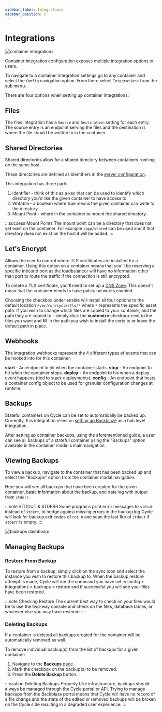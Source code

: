 ```yaml
---
sidebar_label: Integrations
sidebar_position: 5
---
```


# Integrations

![container integrations](https://static.cycle.io/portal-docs/containers/integrations.png)

Container integration configuration exposes multiple integration options to users.

To navigate to a container integration settings go to any container and select the `Config` navigation option. From there select `Integrations` from the sub menu.

There are four options when setting up container integrations:

## Files

The files integration has a `Source` and `Destination` setting for each entry. The source entry is an endpoint serving the files and the destination is where the file should be written to in the container.

## Shared Directories

Shared directories allow for a shared directory between containers running on the same host.

These directories are defined as identifiers in the [server configuration](/docs/infrastructure/servers/configure).

This integration has three parts:

1. Identifier - think of this as a key that can be used to identify which directory you'd like the given container to have access to.
2. Writable - a boolean where true means the given container can write to the directory.
3. Mount Point - where in the container to mount the shared directory.

:::success Mount Points
The mount point can be a directory that does not yet exist on the container. For example `/app/shared` can be used and if that directory does not exist on the host it will be added.
:::

## Let's Encrypt

Allows the user to control where TLS certificates are installed for a container. Using this option on a container means that you'll be reserving a specific inbound port as the loadbalancer will have no information other than port to route the traffic if the connection is still encrypted.

To create a TLS certificate, you'll need to set up a [DNS Zone](https://docs.cycle.io/docs/dns/zones/overview). This doesn't mean that the container needs to have public networks enabled.

Choosing the checkbox under enable will install all four options to the default location `/var/run/cycle/tls/*` where `*` represents the specific asset path. If you wish to change which files are copied to your container, and the path they are copied to - simply click the **customize** checkbox next to the files you want and fill in the path you wish to install the certs to or leave the default path in place.

## Webhooks

The integration webhooks represent the 4 different types of events that can be hooked into for this container.

**start** - An endpoint to hit when the container starts.
**stop** - An endpoint to hit when the container stops.
**deploy** - An endpoint to his when a deploy event happens (tied to stack deployments).
**config** - An endpoint that hosts a container config object to be used for granular configuration changes at runtime.

## Backups

Stateful containers on Cycle can be set to automatically be backed up. Currently, this integration relies on [setting up Backblaze](/docs/guides/backblaze) as a hub level integration.

After setting up container backups, using the aforementioned guide, a user can see all backups of a stateful container using the "Backups" option available in the container modal's main navigation.

## Viewing Backups

To view a backup, navigate to the container that has been backed up and select the "Backups" option from the container modal navigation.

Here you will see all backups that have been created for the given container, basic information about the backup, and data log with output from `stderr`.

:::note STDOUT & STDERR
Some programs print error messages to `stdout` instead of `stderr`, to hedge against missing errors in the backup log Cycle will look for backup exit codes of `not 0` and scan the last 1kb of `stdout` if `stderr` is empty.
:::

![backups dashboard](https://static.cycle.io/portal-docs/containers/backups.png)

## Managing Backups

### Restore From Backup

To restore from a backup, simply click on the sync icon and select the instance you wish to restore this backup to. When the backup restore attempt is made, Cycle will run the command you have set in config > integrations > backups > restore and if successful you will see your files have been restored.

:::note Checking Restore
The current best way to check on your files would be to use the two-way console and check on the files, database tables, or whatever else you may have restored.
:::

### Deleting Backups

If a container is deleted all backups created for the container will be automatically removed as well.

To remove individual backup(s) from the list of backups for a given container:

1. Navigate to the **Backups** page.
2. Mark the checkbox on the backup(s) to be removed.
3. Press the **Delete Backup** button.

:::caution Deleting Backups Properly
Like infrastructure, backups should always be managed through the Cycle portal or API. Trying to manage backups from the Backblaze portal means that Cycle will have no record of a file change and the state of the edited or removed backups will be broken on the Cycle side resulting in a degraded user experience.
:::

